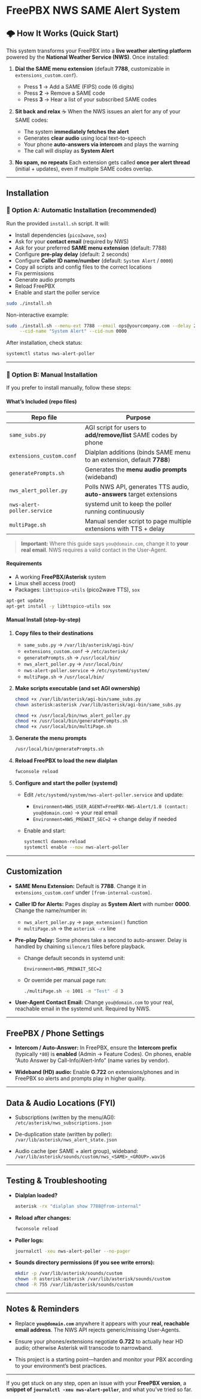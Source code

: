 # FreePBX NWS SAME Alert System

## 🌩 How It Works (Quick Start)

This system transforms your FreePBX into a **live weather alerting platform** powered by the **National Weather Service (NWS)**. Once installed:

1. **Dial the SAME menu extension** (default **7788**, customizable in `extensions_custom.conf`).

   * Press **1** → Add a SAME (FIPS) code (6 digits)
   * Press **2** → Remove a SAME code
   * Press **3** → Hear a list of your subscribed SAME codes

2. **Sit back and relax** ☕
   When the NWS issues an alert for any of your SAME codes:

   * The system **immediately fetches the alert**
   * Generates **clear audio** using local text-to-speech
   * Your phone **auto-answers via intercom** and plays the warning
   * The call will display as **System Alert**

3. **No spam, no repeats**
   Each extension gets called **once per alert thread** (initial + updates), even if multiple SAME codes overlap.

---

## Installation

### 🔹 Option A: Automatic Installation (recommended)

Run the provided `install.sh` script. It will:

* Install dependencies (`pico2wave`, `sox`)
* Ask for your **contact email** (required by NWS)
* Ask for your preferred **SAME menu extension** (default: 7788)
* Configure **pre-play delay** (default: 2 seconds)
* Configure **Caller ID name/number** (default: `System Alert` / `0000`)
* Copy all scripts and config files to the correct locations
* Fix permissions
* Generate audio prompts
* Reload FreePBX
* Enable and start the poller service

```bash
sudo ./install.sh
```

Non-interactive example:

```bash
sudo ./install.sh --menu-ext 7788 --email ops@yourcompany.com --delay 2 \
     --cid-name "System Alert" --cid-num 0000
```

After installation, check status:

```bash
systemctl status nws-alert-poller
```

---

### 🔹 Option B: Manual Installation

If you prefer to install manually, follow these steps:

#### What’s Included (repo files)

| Repo file                  | Purpose                                                                |
| -------------------------- | ---------------------------------------------------------------------- |
| `same_subs.py`             | AGI script for users to **add/remove/list** SAME codes by phone        |
| `extensions_custom.conf`   | Dialplan additions (binds SAME menu to an extension, default **7788**) |
| `generatePrompts.sh`       | Generates the **menu audio prompts** (wideband)                        |
| `nws_alert_poller.py`      | Polls NWS API, generates TTS audio, **auto-answers** target extensions |
| `nws-alert-poller.service` | systemd unit to keep the poller running continuously                   |
| `multiPage.sh`             | Manual sender script to page multiple extensions with TTS + delay      |

> **Important:** Where this guide says `you@domain.com`, change it to **your real email**. NWS requires a valid contact in the User-Agent.

#### Requirements

* A working **FreePBX/Asterisk** system
* Linux shell access (root)
* Packages: `libttspico-utils` (pico2wave TTS), `sox`

```bash
apt-get update
apt-get install -y libttspico-utils sox
```

#### Manual Install (step-by-step)

1. **Copy files to their destinations**

   * `same_subs.py` → `/var/lib/asterisk/agi-bin/`
   * `extensions_custom.conf` → `/etc/asterisk/`
   * `generatePrompts.sh` → `/usr/local/bin/`
   * `nws_alert_poller.py` → `/usr/local/bin/`
   * `nws-alert-poller.service` → `/etc/systemd/system/`
   * `multiPage.sh` → `/usr/local/bin/`

2. **Make scripts executable (and set AGI ownership)**

   ```bash
   chmod +x /var/lib/asterisk/agi-bin/same_subs.py
   chown asterisk:asterisk /var/lib/asterisk/agi-bin/same_subs.py

   chmod +x /usr/local/bin/nws_alert_poller.py
   chmod +x /usr/local/bin/generatePrompts.sh
   chmod +x /usr/local/bin/multiPage.sh
   ```

3. **Generate the menu prompts**

   ```bash
   /usr/local/bin/generatePrompts.sh
   ```

4. **Reload FreePBX to load the new dialplan**

   ```bash
   fwconsole reload
   ```

5. **Configure and start the poller (systemd)**

   * Edit `/etc/systemd/system/nws-alert-poller.service` and update:

     * `Environment=NWS_USER_AGENT=FreePBX-NWS-Alert/1.0 (contact: you@domain.com)` → your real email
     * `Environment=NWS_PREWAIT_SEC=2` → change delay if needed
   * Enable and start:

     ```bash
     systemctl daemon-reload
     systemctl enable --now nws-alert-poller
     ```

---

## Customization

* **SAME Menu Extension:**
  Default is **7788**. Change it in `extensions_custom.conf` under `[from-internal-custom]`.

* **Caller ID for Alerts:**
  Pages display as **System Alert** with number **0000**. Change the name/number in:

  * `nws_alert_poller.py` → `page_extension()` function
  * `multiPage.sh` → the `asterisk -rx` line

* **Pre-play Delay:**
  Some phones take a second to auto-answer. Delay is handled by chaining `silence/1` files before playback.

  * Change default seconds in systemd unit:

    ```
    Environment=NWS_PREWAIT_SEC=2
    ```
  * Or override per manual page run:

    ```bash
    ./multiPage.sh -e 1001 -m "Test" -d 3
    ```

* **User-Agent Contact Email:**
  Change `you@domain.com` to your real, reachable email in the systemd unit. Required by NWS.

---

## FreePBX / Phone Settings

* **Intercom / Auto-Answer:**
  In FreePBX, ensure the **Intercom prefix** (typically `*80`) is **enabled** (Admin → Feature Codes).
  On phones, enable “Auto Answer by Call-Info/Alert-Info” (name varies by vendor).

* **Wideband (HD) audio:**
  Enable **G.722** on extensions/phones and in FreePBX so alerts and prompts play in higher quality.

---

## Data & Audio Locations (FYI)

* Subscriptions (written by the menu/AGI):
  `/etc/asterisk/nws_subscriptions.json`

* De-duplication state (written by poller):
  `/var/lib/asterisk/nws_alert_state.json`

* Audio cache (per SAME + alert group), wideband:
  `/var/lib/asterisk/sounds/custom/nws_<SAME>_<GROUP>.wav16`

---

## Testing & Troubleshooting

* **Dialplan loaded?**

  ```bash
  asterisk -rx "dialplan show 7788@from-internal"
  ```

* **Reload after changes:**

  ```bash
  fwconsole reload
  ```

* **Poller logs:**

  ```bash
  journalctl -xeu nws-alert-poller --no-pager
  ```

* **Sounds directory permissions (if you see write errors):**

  ```bash
  mkdir -p /var/lib/asterisk/sounds/custom
  chown -R asterisk:asterisk /var/lib/asterisk/sounds/custom
  chmod -R 755 /var/lib/asterisk/sounds/custom
  ```

---

## Notes & Reminders

* Replace **`you@domain.com`** anywhere it appears with your **real, reachable email address**.
  The NWS API rejects generic/missing User-Agents.

* Ensure your phones/extensions negotiate **G.722** to actually hear HD audio; otherwise Asterisk will transcode to narrowband.

* This project is a starting point—harden and monitor your PBX according to your environment’s best practices.

---

If you get stuck on any step, open an issue with your **FreePBX version**, a **snippet of `journalctl -xeu nws-alert-poller`**, and what you’ve tried so far.
